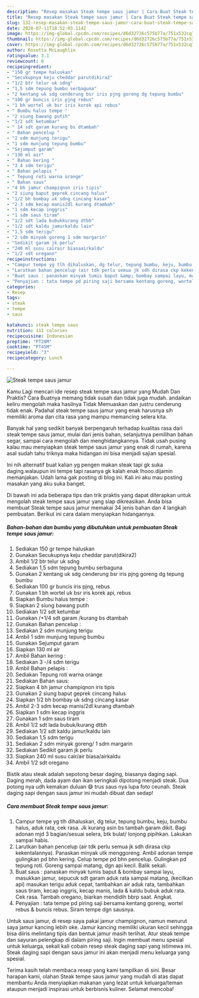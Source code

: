 ```yaml
---
description: "Resep masakan Steak tempe saus jamur | Cara Buat Steak tempe saus jamur Yang Paling Enak"
title: "Resep masakan Steak tempe saus jamur | Cara Buat Steak tempe saus jamur Yang Paling Enak"
slug: 132-resep-masakan-steak-tempe-saus-jamur-cara-buat-steak-tempe-saus-jamur-yang-paling-enak
date: 2020-07-11T18:52:03.114Z
image: https://img-global.cpcdn.com/recipes/d6d32726c575b77a/751x532cq70/steak-tempe-saus-jamur-foto-resep-utama.jpg
thumbnail: https://img-global.cpcdn.com/recipes/d6d32726c575b77a/751x532cq70/steak-tempe-saus-jamur-foto-resep-utama.jpg
cover: https://img-global.cpcdn.com/recipes/d6d32726c575b77a/751x532cq70/steak-tempe-saus-jamur-foto-resep-utama.jpg
author: Rosetta McLaughlin
ratingvalue: 3.1
reviewcount: 8
recipeingredient:
- "150 gr tempe haluskan"
- "Secukupnya keju cheddar parutdikira2"
- "1/2 btr telur uk sdng"
- "1,5 sdm tepung bumbu serbaguna"
- "2 kentang uk sdg cenderung bsr iris pjng goreng dg tepung bumbu"
- "100 gr buncis iris pjng rebus"
- "1 bh wortel uk bsr iris korek api rebus"
- " Bumbu halus tempe "
- "2 siung bawang putih"
- "1/2 sdt ketumbar"
- " 14 sdt garam kurang bs dtambah"
- " Bahan pencelup "
- "2 sdm munjung terigu"
- "1 sdm munjung tepung bumbu"
- "Sejumput garam"
- "130 ml air"
- " Bahan kering "
- "3 4 sdm terigu"
- " Bahan pelapis "
- " Tepung roti warna orange"
- " Bahan saus"
- "4 bh jamur champiqnon iris tipis"
- "2 siung baput geprek cincang halus"
- "1/2 bh bombay uk sdng cincang kasar"
- "2-3 sdm kecap manis2dl kurang dtambah"
- "1 sdm kecap inggris"
- "1 sdm saus tiram"
- "1/2 sdt lada bubukkurang dtbh"
- "1/2 sdt kaldu jamurkaldu lain"
- "1,5 sdm terigu"
- "2 sdm minyak goreng 1 sdm margarin"
- "Sedikit garam jk perlu"
- "240 ml susu cairair biasaairkaldu"
- "1/2 sdt oregano"
recipeinstructions:
- "Campur tempe yg tlh dihaluskan, dg telur, tepung bumbu, keju, bumbu halus, aduk rata, cek rasa. Jk kurang asin bs tambah garam dikit. Bagi adonan mjd 3 bagian/sesuai selera, btk bulat/ lonjong pipihkan. Lakukan sampai habis."
- "Larutkan bahan pencelup (air tdk perlu semua jk sdh dirasa ckp kekentalannya). Panaskan minyak utk menggoreng. Ambil adonan tempe gulingkan pd bhn kering. Celup tempe pd bhn pencelup. Gulingkan pd tepung roti. Goreng sampai matang, dgn api kecil. Balik sekali."
- "Buat saus : panaskan minyak tumis baput &amp; bombay sampai layu, masukkan jamur, sepucuk sdt garam aduk rata sampai matang, (kecilkan api) masukan terigu aduk cepat, tambahkan air aduk rata, tambahkan saus tiram, kecap inggris, kecap manis, lada &amp; kaldu bubuk aduk rata. Cek rasa. Tambah oregano, biarkan mendidih bbrp saat. Angkat."
- "Penyajian : tata tempe pd piring saji bersama kentang goreng, wortel rebus &amp; buncis rebus. Siram tempe dgn sausnya."
categories:
- Resep
tags:
- steak
- tempe
- saus

katakunci: steak tempe saus 
nutrition: 111 calories
recipecuisine: Indonesian
preptime: "PT20M"
cooktime: "PT45M"
recipeyield: "3"
recipecategory: Lunch

---
```



![Steak tempe saus jamur](https://img-global.cpcdn.com/recipes/d6d32726c575b77a/751x532cq70/steak-tempe-saus-jamur-foto-resep-utama.jpg)

Kamu Lagi mencari ide resep steak tempe saus jamur yang Mudah Dan Praktis? Cara Buatnya memang tidak susah dan tidak juga mudah. andaikan keliru mengolah maka hasilnya Tidak Memuaskan dan justru cenderung tidak enak. Padahal steak tempe saus jamur yang enak harusnya sih memiliki aroma dan cita rasa yang mampu memancing selera kita.

Banyak hal yang sedikit banyak berpengaruh terhadap kualitas rasa dari steak tempe saus jamur, mulai dari jenis bahan, selanjutnya pemilihan bahan segar, sampai cara mengolah dan menghidangkannya. Tidak usah pusing kalau mau menyiapkan steak tempe saus jamur yang enak di rumah, karena asal sudah tahu triknya maka hidangan ini bisa menjadi sajian spesial.

Ini nih alternatif buat kalian yg pengen makan steak tapi gk suka daging.walaupun ini tempe tapi rasanya gk kalah enak lhooo.dijamin memanjakan. Udah lama gak posting di blog ini. Kali ini aku mau posting masakan yang aku suka banget.


Di bawah ini ada beberapa tips dan trik praktis yang dapat diterapkan untuk mengolah steak tempe saus jamur yang siap dikreasikan. Anda bisa membuat Steak tempe saus jamur memakai 34 jenis bahan dan 4 langkah pembuatan. Berikut ini cara dalam menyiapkan hidangannya.

<!--inarticleads1-->

##### Bahan-bahan dan bumbu yang dibutuhkan untuk pembuatan Steak tempe saus jamur:

1. Sediakan 150 gr tempe haluskan
1. Gunakan Secukupnya keju cheddar parut(dikira2)
1. Ambil 1/2 btr telur uk sdng
1. Sediakan 1,5 sdm tepung bumbu serbaguna
1. Gunakan 2 kentang uk sdg cenderung bsr iris pjng goreng dg tepung bumbu
1. Sediakan 100 gr buncis iris pjng, rebus
1. Gunakan 1 bh wortel uk bsr iris korek api, rebus
1. Siapkan  Bumbu halus tempe :
1. Siapkan 2 siung bawang putih
1. Sediakan 1/2 sdt ketumbar
1. Gunakan  /+1/4 sdt garam /kurang bs dtambah
1. Gunakan  Bahan pencelup :
1. Sediakan 2 sdm munjung terigu
1. Ambil 1 sdm munjung tepung bumbu
1. Gunakan Sejumput garam
1. Siapkan 130 ml air
1. Ambil  Bahan kering :
1. Sediakan 3 -/4 sdm terigu
1. Ambil  Bahan pelapis :
1. Sediakan  Tepung roti warna orange
1. Sediakan  Bahan saus:
1. Siapkan 4 bh jamur champiqnon iris tipis
1. Gunakan 2 siung baput geprek cincang halus
1. Siapkan 1/2 bh bombay uk sdng cincang kasar
1. Ambil 2-3 sdm kecap manis/2dl kurang dtambah
1. Siapkan 1 sdm kecap inggris
1. Gunakan 1 sdm saus tiram
1. Ambil 1/2 sdt lada bubuk/kurang dtbh
1. Sediakan 1/2 sdt kaldu jamur/kaldu lain
1. Sediakan 1,5 sdm terigu
1. Sediakan 2 sdm minyak goreng/ 1 sdm margarin
1. Sediakan Sedikit garam jk perlu
1. Siapkan 240 ml susu cair/air biasa/airkaldu
1. Ambil 1/2 sdt oregano


Bistik atau steak adalah sepotong besar daging, biasanya daging sapi. Daging merah, dada ayam dan ikan seringkali dipotong menjadi steak. Dua potong nya udh kemakan duluan 😅 trus saus nya lupa foto ceunah. Steak daging sapi dengan saus jamur ini mudah dibuat dan sedap! 

<!--inarticleads2-->

##### Cara membuat Steak tempe saus jamur:

1. Campur tempe yg tlh dihaluskan, dg telur, tepung bumbu, keju, bumbu halus, aduk rata, cek rasa. Jk kurang asin bs tambah garam dikit. Bagi adonan mjd 3 bagian/sesuai selera, btk bulat/ lonjong pipihkan. Lakukan sampai habis.
1. Larutkan bahan pencelup (air tdk perlu semua jk sdh dirasa ckp kekentalannya). Panaskan minyak utk menggoreng. Ambil adonan tempe gulingkan pd bhn kering. Celup tempe pd bhn pencelup. Gulingkan pd tepung roti. Goreng sampai matang, dgn api kecil. Balik sekali.
1. Buat saus : panaskan minyak tumis baput &amp; bombay sampai layu, masukkan jamur, sepucuk sdt garam aduk rata sampai matang, (kecilkan api) masukan terigu aduk cepat, tambahkan air aduk rata, tambahkan saus tiram, kecap inggris, kecap manis, lada &amp; kaldu bubuk aduk rata. Cek rasa. Tambah oregano, biarkan mendidih bbrp saat. Angkat.
1. Penyajian : tata tempe pd piring saji bersama kentang goreng, wortel rebus &amp; buncis rebus. Siram tempe dgn sausnya.


Untuk saus jamur, di resep saya pakai jamur champignon, namun menurut saya jamur kancing lebih oke. Jamur kancing memiliki ukuran kecil sehingga bisa diiris melintang tipis dan bentuk jamur masih terlihat. Atur steak tempe dan sayuran pelengkap di dalam piring saji. Ingin membuat menu spesial untuk keluarga, sekali kali cobain resep steak daging sapi yang istimewa ini. Steak daging sapi dengan saus jamur ini akan menjadi menu keluarga yang spesial. 

Terima kasih telah membaca resep yang kami tampilkan di sini. Besar harapan kami, olahan Steak tempe saus jamur yang mudah di atas dapat membantu Anda menyiapkan makanan yang lezat untuk keluarga/teman ataupun menjadi inspirasi untuk berbisnis kuliner. Selamat mencoba!
